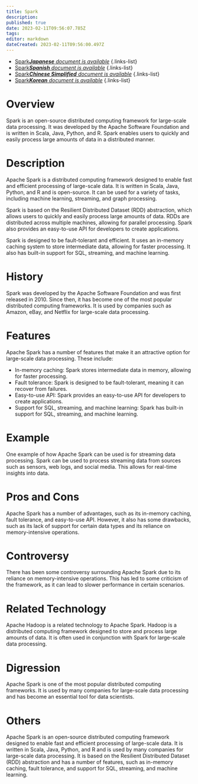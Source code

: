 ```yaml
---
title: Spark
description: 
published: true
date: 2023-02-11T09:56:07.785Z
tags: 
editor: markdown
dateCreated: 2023-02-11T09:56:00.497Z
---
```


- [Spark***Japanese** document is available*](/ja/Knowledge-base/Dictionary/spark)
{.links-list}
- [Spark***Spanish** document is available*](/es/Knowledge-base/Dictionary/spark)
{.links-list}
- [Spark***Chinese Simplified** document is available*](/zh/Knowledge-base/Dictionary/spark)
{.links-list}
- [Spark***Korean** document is available*](/ko/Knowledge-base/Dictionary/spark)
{.links-list}


# Overview
Spark is an open-source distributed computing framework for large-scale data processing. It was developed by the Apache Software Foundation and is written in Scala, Java, Python, and R. Spark enables users to quickly and easily process large amounts of data in a distributed manner.

# Description
Apache Spark is a distributed computing framework designed to enable fast and efficient processing of large-scale data. It is written in Scala, Java, Python, and R and is open-source. It can be used for a variety of tasks, including machine learning, streaming, and graph processing.

Spark is based on the Resilient Distributed Dataset (RDD) abstraction, which allows users to quickly and easily process large amounts of data. RDDs are distributed across multiple machines, allowing for parallel processing. Spark also provides an easy-to-use API for developers to create applications.

Spark is designed to be fault-tolerant and efficient. It uses an in-memory caching system to store intermediate data, allowing for faster processing. It also has built-in support for SQL, streaming, and machine learning.

# History
Spark was developed by the Apache Software Foundation and was first released in 2010. Since then, it has become one of the most popular distributed computing frameworks. It is used by companies such as Amazon, eBay, and Netflix for large-scale data processing.

# Features
Apache Spark has a number of features that make it an attractive option for large-scale data processing. These include:

- In-memory caching: Spark stores intermediate data in memory, allowing for faster processing.
- Fault tolerance: Spark is designed to be fault-tolerant, meaning it can recover from failures.
- Easy-to-use API: Spark provides an easy-to-use API for developers to create applications.
- Support for SQL, streaming, and machine learning: Spark has built-in support for SQL, streaming, and machine learning.

# Example
One example of how Apache Spark can be used is for streaming data processing. Spark can be used to process streaming data from sources such as sensors, web logs, and social media. This allows for real-time insights into data.

# Pros and Cons
Apache Spark has a number of advantages, such as its in-memory caching, fault tolerance, and easy-to-use API. However, it also has some drawbacks, such as its lack of support for certain data types and its reliance on memory-intensive operations.

# Controversy
There has been some controversy surrounding Apache Spark due to its reliance on memory-intensive operations. This has led to some criticism of the framework, as it can lead to slower performance in certain scenarios.

# Related Technology
Apache Hadoop is a related technology to Apache Spark. Hadoop is a distributed computing framework designed to store and process large amounts of data. It is often used in conjunction with Spark for large-scale data processing.

# Digression
Apache Spark is one of the most popular distributed computing frameworks. It is used by many companies for large-scale data processing and has become an essential tool for data scientists.

# Others
Apache Spark is an open-source distributed computing framework designed to enable fast and efficient processing of large-scale data. It is written in Scala, Java, Python, and R and is used by many companies for large-scale data processing. It is based on the Resilient Distributed Dataset (RDD) abstraction and has a number of features, such as in-memory caching, fault tolerance, and support for SQL, streaming, and machine learning.